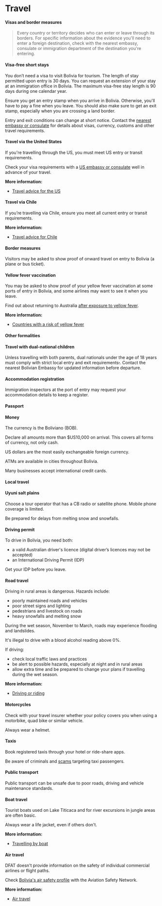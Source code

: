 # Travel

#### Visas and border measures

> Every country or territory decides who can enter or leave through its borders. For specific information about the evidence you'll need to enter a foreign destination, check with the nearest embassy, consulate or immigration department of the destination you're entering.

#### Visa-free short stays

You don’t need a visa to visit Bolivia for tourism. The length of stay permitted upon entry is 30 days. You can request an extension of your stay at an immigration office in Bolivia. The maximum visa-free stay length is 90 days during one calendar year.

Ensure you get an entry stamp when you arrive in Bolivia. Otherwise, you'll have to pay a fine when you leave. You should also make sure to get an exit stamp, especially when you are crossing a land border.

Entry and exit conditions can change at short notice. Contact the [nearest embassy or consulate](https://protocol.dfat.gov.au/Public/Missions/28) for details about visas, currency, customs and other travel requirements.

#### Travel via the United States

If you're travelling through the US, you must meet US entry or transit requirements.

Check your visa requirements with a [US embassy or consulate](https://protocol.dfat.gov.au/Public/Missions/212) well in advance of your travel.

**More information:**

* [Travel advice for the US](/destinations/americas/united-states-america "United States of America")

#### Travel via Chile

If you’re travelling via Chile, ensure you meet all current entry or transit requirements.

**More information:**

* [Travel advice for Chile](/destinations/americas/chile "Chile")

#### Border measures

Visitors may be asked to show proof of onward travel on entry to Bolivia (a plane or bus ticket).

#### Yellow fever vaccination

You may be asked to show proof of your yellow fever vaccination at some ports of entry in Bolivia, and some airlines may want to see it when you leave.

Find out about returning to Australia [after exposure to yellow fever](http://www.health.gov.au/yellowfever).

**More information:**

* [Countries with a risk of yellow fever](https://www1.health.gov.au/internet/main/publishing.nsf/content/health-pubhlth-strateg-communic-factsheets-yellow.htm#07)

#### Other formalities

#### Travel with dual-national children

Unless travelling with both parents, dual nationals under the age of 18 years must comply with strict local entry and exit requirements~~:~~. Contact the nearest Bolivian Embassy for updated information before departure. 

#### Accommodation registration

Immigration inspectors at the port of entry may request your accommodation details to keep a register.

#### Passport

#### Money

The currency is the Boliviano (BOB).

Declare all amounts more than $US10,000 on arrival. This covers all forms of currency, not only cash.

US dollars are the most easily exchangeable foreign currency.

ATMs are available in cities throughout Bolivia.

Many businesses accept international credit cards.

#### Local travel

#### Uyuni salt plains

Choose a tour operator that has a CB radio or satellite phone. Mobile phone coverage is limited.

Be prepared for delays from melting snow and snowfalls.

#### Driving permit

To drive in Bolivia, you need both:

* a valid Australian driver's licence (digital driver’s licences may not be accepted)
* an International Driving Permit (IDP)

Get your IDP before you leave.

#### Road travel

Driving in rural areas is dangerous. Hazards include:

* poorly maintained roads and vehicles
* poor street signs and lighting
* pedestrians and livestock on roads
* heavy snowfalls and melting snow

During the wet season, November to March, roads may experience flooding and landslides.

It's illegal to drive with a blood alcohol reading above 0%.

If driving:

* check local traffic laws and practices
* be alert to possible hazards, especially at night and in rural areas
* allow extra time and be prepared to change your plans if travelling during the wet season.

**More information:**

* [Driving or riding](/before-you-go/getting-around/road-safety "Road safety")

#### Motorcycles

Check with your travel insurer whether your policy covers you when using a motorbike, quad bike or similar vehicle.

Always wear a helmet.

#### Taxis

Book registered taxis through your hotel or ride-share apps.

Be aware of criminals and [scams](/before-you-go/safety/scams "Scams that affect travellers") targeting taxi passengers.

#### Public transport

Public transport can be unsafe due to poor roads, driving and vehicle maintenance standards.

#### Boat travel

Tourist boats used on Lake Titicaca and for river excursions in jungle areas are often basic.

Always wear a life jacket, even if others don't.

**More information:**

* [Travelling by boat](/before-you-go/getting-around/boat-travel "Travelling by boat")

#### Air travel

DFAT doesn't provide information on the safety of individual commercial airlines or flight paths.

Check [Bolivia's air safety profile](http://aviation-safety.net/database/country/country.php?id=CP) with the Aviation Safety Network.

**More information:**

* [Air travel](/before-you-go/getting-around/air-travel "Travelling by air")